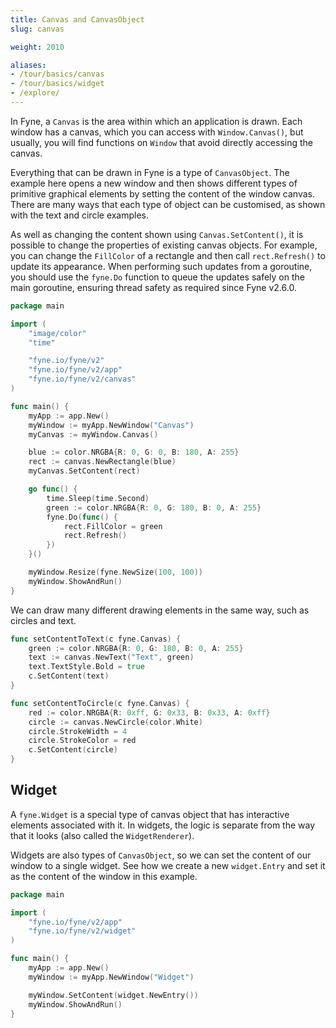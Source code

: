 ```yaml
---
title: Canvas and CanvasObject
slug: canvas

weight: 2010

aliases:
- /tour/basics/canvas
- /tour/basics/widget
- /explore/
---
```


In Fyne, a `Canvas` is the area within which an application is drawn.
Each window has a canvas, which you can access with `Window.Canvas()`,
but usually, you will find functions on `Window` that avoid directly accessing
the canvas.

Everything that can be drawn in Fyne is a type of `CanvasObject`.
The example here opens a new window and then shows different types of
primitive graphical elements by setting the content of the window canvas.
There are many ways that each type of object can be customised, as
shown with the text and circle examples.

As well as changing the content shown using `Canvas.SetContent()`, it is
possible to change the properties of existing canvas objects. For example, you
can change the `FillColor` of a rectangle and then call `rect.Refresh()` to update
its appearance. When performing such updates from a goroutine, you should
use the `fyne.Do` function to queue the updates safely on the main goroutine,
ensuring thread safety as required since Fyne v2.6.0.

```go
package main

import (
	"image/color"
	"time"

	"fyne.io/fyne/v2"
	"fyne.io/fyne/v2/app"
	"fyne.io/fyne/v2/canvas"
)

func main() {
	myApp := app.New()
	myWindow := myApp.NewWindow("Canvas")
	myCanvas := myWindow.Canvas()

	blue := color.NRGBA{R: 0, G: 0, B: 180, A: 255}
	rect := canvas.NewRectangle(blue)
	myCanvas.SetContent(rect)

	go func() {
		time.Sleep(time.Second)
		green := color.NRGBA{R: 0, G: 180, B: 0, A: 255}
		fyne.Do(func() {
			rect.FillColor = green
			rect.Refresh()
		})
	}()

	myWindow.Resize(fyne.NewSize(100, 100))
	myWindow.ShowAndRun()
}
```

We can draw many different drawing elements in the same way, such as circles and text.

```go
func setContentToText(c fyne.Canvas) {
	green := color.NRGBA{R: 0, G: 180, B: 0, A: 255}
	text := canvas.NewText("Text", green)
	text.TextStyle.Bold = true
	c.SetContent(text)
}

func setContentToCircle(c fyne.Canvas) {
	red := color.NRGBA{R: 0xff, G: 0x33, B: 0x33, A: 0xff}
	circle := canvas.NewCircle(color.White)
	circle.StrokeWidth = 4
	circle.StrokeColor = red
	c.SetContent(circle)
}
```

## Widget

A `fyne.Widget` is a special type of canvas object that has interactive elements
associated with it. In widgets, the logic is separate from the way that
it looks (also called the `WidgetRenderer`).

Widgets are also types of `CanvasObject`, so we can set the
content of our window to a single widget. See how we create a new
`widget.Entry` and set it as the content of the window in this example.

```go
package main

import (
	"fyne.io/fyne/v2/app"
	"fyne.io/fyne/v2/widget"
)

func main() {
	myApp := app.New()
	myWindow := myApp.NewWindow("Widget")

	myWindow.SetContent(widget.NewEntry())
	myWindow.ShowAndRun()
}
```
